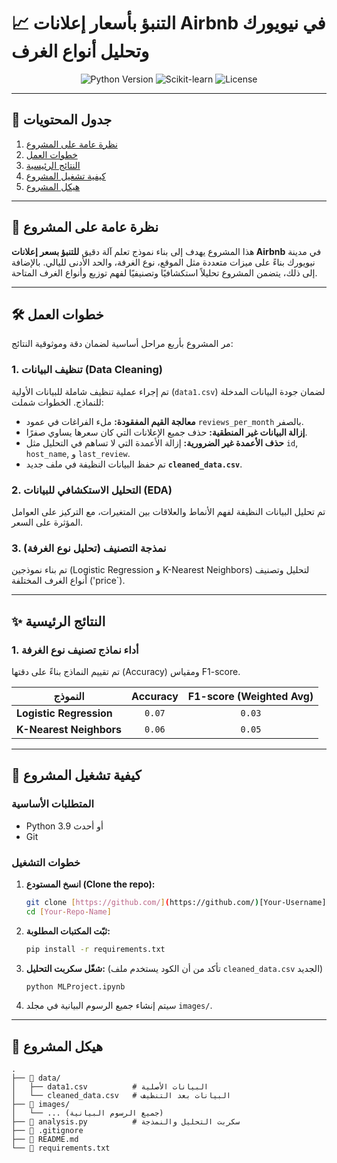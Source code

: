 # 📈 التنبؤ بأسعار إعلانات Airbnb في نيويورك وتحليل أنواع الغرف

<p align="center">
  <img src="https://img.shields.io/badge/Python-3.9%2B-blue.svg" alt="Python Version">
  <img src="https://img.shields.io/badge/Framework-Scikit--learn-orange.svg" alt="Scikit-learn">
  <img src="https://img.shields.io/badge/License-MIT-green.svg" alt="License">
</p>

---

## 📖 جدول المحتويات
1. [نظرة عامة على المشروع](#-نظرة-عامة-على-المشروع)
2. [خطوات العمل](#-خطوات-العمل)
3. [النتائج الرئيسية](#-النتائج-الرئيسية)
4. [كيفية تشغيل المشروع](#-كيفية-تشغيل-المشروع)
5. [هيكل المشروع](#-هيكل-المشروع)

---

## 🎯 نظرة عامة على المشروع
هذا المشروع يهدف إلى بناء نموذج تعلم آلة دقيق **للتنبؤ بسعر إعلانات Airbnb** في مدينة نيويورك بناءً على ميزات متعددة مثل الموقع، نوع الغرفة، والحد الأدنى لليالي. بالإضافة إلى ذلك، يتضمن المشروع تحليلاً استكشافيًا وتصنيفيًا لفهم توزيع وأنواع الغرف المتاحة.

---

## 🛠️ خطوات العمل
مر المشروع بأربع مراحل أساسية لضمان دقة وموثوقية النتائج:

### 1. تنظيف البيانات (Data Cleaning)
تم إجراء عملية تنظيف شاملة للبيانات الأولية (`data1.csv`) لضمان جودة البيانات المدخلة للنماذج. الخطوات شملت:
- **معالجة القيم المفقودة:** ملء الفراغات في عمود `reviews_per_month` بالصفر.
- **إزالة البيانات غير المنطقية:** حذف جميع الإعلانات التي كان سعرها يساوي صفرًا.
- **حذف الأعمدة غير الضرورية:** إزالة الأعمدة التي لا تساهم في التحليل مثل `id`, `host_name`, و `last_review`.
- تم حفظ البيانات النظيفة في ملف جديد **`cleaned_data.csv`**.

### 2. التحليل الاستكشافي للبيانات (EDA)
تم تحليل البيانات النظيفة لفهم الأنماط والعلاقات بين المتغيرات، مع التركيز على العوامل المؤثرة على السعر.


### 3. نمذجة التصنيف (تحليل نوع الغرفة)
تم بناء نموذجين (Logistic Regression و K-Nearest Neighbors) لتحليل وتصنيف أنواع الغرف المختلفة ('price`).

---

## ✨ النتائج الرئيسية

### 1. أداء نماذج تصنيف نوع الغرفة
تم تقييم النماذج بناءً على دقتها (Accuracy) ومقياس F1-score.

| النموذج                 | Accuracy | F1-score (Weighted Avg) |
| ------------------------ | :------: | :---------------------: |
| **Logistic Regression** |  `0.07` |         `0.03`          |
| **K-Nearest Neighbors** |  `0.06` |         `0.05`          |

---

## 🚀 كيفية تشغيل المشروع

### المتطلبات الأساسية
* Python 3.9 أو أحدث
* Git

### خطوات التشغيل
1.  **انسخ المستودع (Clone the repo):**
    ```bash
    git clone [https://github.com/](https://github.com/)[Your-Username]/[Your-Repo-Name].git
    cd [Your-Repo-Name]
    ```

2.  **ثبّت المكتبات المطلوبة:**
    ```bash
    pip install -r requirements.txt
    ```

3.  **شغّل سكربت التحليل:**
    (تأكد من أن الكود يستخدم ملف `cleaned_data.csv` الجديد)
    ```bash
    python MLProject.ipynb
    ```
4. سيتم إنشاء جميع الرسوم البيانية في مجلد `images/`.

---

## 📂 هيكل المشروع
```
.
├── 📂 data/
│   ├── data1.csv          # البيانات الأصلية
│   └── cleaned_data.csv   # البيانات بعد التنظيف
├── 📂 images/
│   └── ... (جميع الرسوم البيانية)
├── 📜 analysis.py          # سكربت التحليل والنمذجة
├── 📜 .gitignore
├── 📜 README.md
└── 📜 requirements.txt
```
